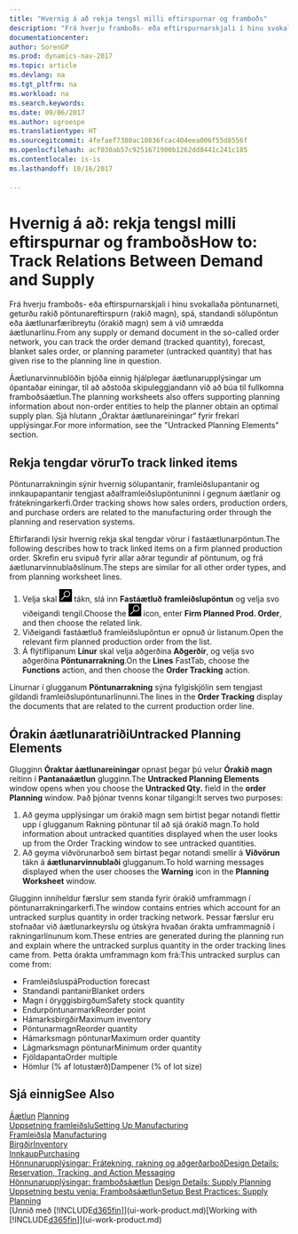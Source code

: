 ```yaml
---
title: "Hvernig á að rekja tengsl milli eftirspurnar og framboðs"
description: "Frá hverju framboðs- eða eftirspurnarskjali í hinu svokallaða pöntunarneti, geturðu rakið pöntunareftirspurn (rakið magn), spá, standandi sölupöntun eða áætlunarfæribreytu (órakið magn) sem á við umrædda áætlunarlínu."
documentationcenter: 
author: SorenGP
ms.prod: dynamics-nav-2017
ms.topic: article
ms.devlang: na
ms.tgt_pltfrm: na
ms.workload: na
ms.search.keywords: 
ms.date: 09/06/2017
ms.author: sgroespe
ms.translationtype: HT
ms.sourcegitcommit: 4fefaef7380ac10836fcac404eea006f55d8556f
ms.openlocfilehash: acf030ab57c9251671900b1262dd8441c241c185
ms.contentlocale: is-is
ms.lasthandoff: 10/16/2017

---
```

# <a name="how-to-track-relations-between-demand-and-supply"></a><span data-ttu-id="a6058-103">Hvernig á að: rekja tengsl milli eftirspurnar og framboðs</span><span class="sxs-lookup"><span data-stu-id="a6058-103">How to: Track Relations Between Demand and Supply</span></span>
<span data-ttu-id="a6058-104">Frá hverju framboðs- eða eftirspurnarskjali í hinu svokallaða pöntunarneti, geturðu rakið pöntunareftirspurn (rakið magn), spá, standandi sölupöntun eða áætlunarfæribreytu (órakið magn) sem á við umrædda áætlunarlínu.</span><span class="sxs-lookup"><span data-stu-id="a6058-104">From any supply or demand document in the so-called order network, you can track the order demand (tracked quantity), forecast, blanket sales order, or planning parameter (untracked quantity) that has given rise to the planning line in question.</span></span>

<span data-ttu-id="a6058-105">Áætlunarvinnublöðin bjóða einnig hjálplegar áætlunarupplýsingar um ópantaðar einingar, til að aðstoða skipuleggjandann við að búa til fullkomna framboðsáætlun.</span><span class="sxs-lookup"><span data-stu-id="a6058-105">The planning worksheets also offers supporting planning information about non-order entities to help the planner obtain an optimal supply plan.</span></span> <span data-ttu-id="a6058-106">Sjá hlutann „Óraktar áætlunareiningar“ fyrir frekari upplýsingar.</span><span class="sxs-lookup"><span data-stu-id="a6058-106">For more information, see the "Untracked Planning Elements" section.</span></span>

## <a name="to-track-linked-items"></a><span data-ttu-id="a6058-107">Rekja tengdar vörur</span><span class="sxs-lookup"><span data-stu-id="a6058-107">To track linked items</span></span>
<span data-ttu-id="a6058-108">Pöntunarrakningin sýnir hvernig sölupantanir, framleiðslupantanir og innkaupapantanir tengjast aðalframleiðslupöntuninni í gegnum áætlanir og frátekningarkerfi.</span><span class="sxs-lookup"><span data-stu-id="a6058-108">Order tracking shows how sales orders, production orders, and purchase orders are related to the manufacturing order through the planning and reservation systems.</span></span>

<span data-ttu-id="a6058-109">Eftirfarandi lýsir hvernig rekja skal tengdar vörur í fastáætlunarpöntun.</span><span class="sxs-lookup"><span data-stu-id="a6058-109">The following describes how to track linked items on a firm planned production order.</span></span> <span data-ttu-id="a6058-110">Skrefin eru svipuð fyrir allar aðrar tegundir af pöntunum, og frá áætlunarvinnublaðslínum.</span><span class="sxs-lookup"><span data-stu-id="a6058-110">The steps are similar for all other order types, and from planning worksheet lines.</span></span>

1. <span data-ttu-id="a6058-111">Velja skal ![Leit að síðu eða skýrslu](media/ui-search/search_small.png "Leit að síðu eða skýrslu táknið") tákn, slá inn  **Fastáætluð framleiðslupöntun** og velja svo viðeigandi tengil.</span><span class="sxs-lookup"><span data-stu-id="a6058-111">Choose the ![Search for Page or Report](media/ui-search/search_small.png "Search for Page or Report icon") icon, enter **Firm Planned Prod. Order**, and then choose the related link.</span></span>
2. <span data-ttu-id="a6058-112">Viðeigandi fastáætluð framleiðslupöntun er opnuð úr listanum.</span><span class="sxs-lookup"><span data-stu-id="a6058-112">Open the relevant firm planned production order from the list.</span></span>
3. <span data-ttu-id="a6058-113">Á flýtiflipanum **Línur** skal velja aðgerðina **Aðgerðir**, og velja svo aðgerðina **Pöntunarrakning**.</span><span class="sxs-lookup"><span data-stu-id="a6058-113">On the **Lines** FastTab, choose the **Functions** action, and then choose the **Order Tracking** action.</span></span>

<span data-ttu-id="a6058-114">Línurnar í glugganum **Pöntunarrakning** sýna fylgiskjölin sem tengjast gildandi framleiðslupöntunarlínunni.</span><span class="sxs-lookup"><span data-stu-id="a6058-114">The lines in the **Order Tracking** display the documents that are related to the current production order line.</span></span>

## <a name="untracked-planning-elements"></a><span data-ttu-id="a6058-115">Órakin áætlunaratriði</span><span class="sxs-lookup"><span data-stu-id="a6058-115">Untracked Planning Elements</span></span>
<span data-ttu-id="a6058-116">Glugginn **Óraktar áætlunareiningar** opnast þegar þú velur **Órakið magn** reitinn í **Pantanaáætlun** glugginn.</span><span class="sxs-lookup"><span data-stu-id="a6058-116">The **Untracked Planning Elements** window opens when you choose the **Untracked Qty.** field in the **order Planning** window.</span></span> <span data-ttu-id="a6058-117">Það þjónar tvenns konar tilgangi:</span><span class="sxs-lookup"><span data-stu-id="a6058-117">It serves two purposes:</span></span>

1. <span data-ttu-id="a6058-118">Að geyma upplýsingar um órakið magn sem birtist þegar notandi flettir upp í glugganum Rakning pöntunar til að sjá órakið magn.</span><span class="sxs-lookup"><span data-stu-id="a6058-118">To hold information about untracked quantities displayed when the user looks up from the Order Tracking window to see untracked quantities.</span></span>
2. <span data-ttu-id="a6058-119">Að geyma viðvörunarboð sem birtast þegar notandi smellir á **Viðvörun** tákn á **áætlunarvinnublaði** glugganum.</span><span class="sxs-lookup"><span data-stu-id="a6058-119">To hold warning messages displayed when the user chooses the **Warning** icon in the **Planning Worksheet** window.</span></span>

<span data-ttu-id="a6058-120">Glugginn inniheldur færslur sem standa fyrir órakið umframmagn í pöntunarrakningarkerfi.</span><span class="sxs-lookup"><span data-stu-id="a6058-120">The window contains entries which account for an untracked surplus quantity in order tracking network.</span></span> <span data-ttu-id="a6058-121">Þessar færslur eru stofnaðar við áætlunarkeyrslu og útskýra hvaðan órakta umframmagnið í rakningarlínunum kom.</span><span class="sxs-lookup"><span data-stu-id="a6058-121">These entries are generated during the planning run and explain where the untracked surplus quantity in the order tracking lines came from.</span></span> <span data-ttu-id="a6058-122">Þetta órakta umframmagn kom frá:</span><span class="sxs-lookup"><span data-stu-id="a6058-122">This untracked surplus can come from:</span></span>

- <span data-ttu-id="a6058-123">Framleiðsluspá</span><span class="sxs-lookup"><span data-stu-id="a6058-123">Production forecast</span></span>
- <span data-ttu-id="a6058-124">Standandi pantanir</span><span class="sxs-lookup"><span data-stu-id="a6058-124">Blanket orders</span></span>
- <span data-ttu-id="a6058-125">Magn í öryggisbirgðum</span><span class="sxs-lookup"><span data-stu-id="a6058-125">Safety stock quantity</span></span>
- <span data-ttu-id="a6058-126">Endurpöntunarmark</span><span class="sxs-lookup"><span data-stu-id="a6058-126">Reorder point</span></span>
- <span data-ttu-id="a6058-127">Hámarksbirgðir</span><span class="sxs-lookup"><span data-stu-id="a6058-127">Maximum inventory</span></span>
- <span data-ttu-id="a6058-128">Pöntunarmagn</span><span class="sxs-lookup"><span data-stu-id="a6058-128">Reorder quantity</span></span>
- <span data-ttu-id="a6058-129">Hámarksmagn pöntunar</span><span class="sxs-lookup"><span data-stu-id="a6058-129">Maximum order quantity</span></span>
- <span data-ttu-id="a6058-130">Lágmarksmagn pöntunar</span><span class="sxs-lookup"><span data-stu-id="a6058-130">Minimum order quantity</span></span>
- <span data-ttu-id="a6058-131">Fjöldapanta</span><span class="sxs-lookup"><span data-stu-id="a6058-131">Order multiple</span></span>
- <span data-ttu-id="a6058-132">Hömlur (% af lotustærð)</span><span class="sxs-lookup"><span data-stu-id="a6058-132">Dampener (% of lot size)</span></span>

## <a name="see-also"></a><span data-ttu-id="a6058-133">Sjá einnig</span><span class="sxs-lookup"><span data-stu-id="a6058-133">See Also</span></span>  
<span data-ttu-id="a6058-134">[Áætlun](production-planning.md) </span><span class="sxs-lookup"><span data-stu-id="a6058-134">[Planning](production-planning.md) </span></span>  
[<span data-ttu-id="a6058-135">Uppsetning framleiðslu</span><span class="sxs-lookup"><span data-stu-id="a6058-135">Setting Up Manufacturing</span></span>](production-configure-production-processes.md)  
<span data-ttu-id="a6058-136">[Framleiðsla](production-manage-manufacturing.md)  </span><span class="sxs-lookup"><span data-stu-id="a6058-136">[Manufacturing](production-manage-manufacturing.md)  </span></span>  
[<span data-ttu-id="a6058-137">Birgðir</span><span class="sxs-lookup"><span data-stu-id="a6058-137">Inventory</span></span>](inventory-manage-inventory.md)  
[<span data-ttu-id="a6058-138">Innkaup</span><span class="sxs-lookup"><span data-stu-id="a6058-138">Purchasing</span></span>](purchasing-manage-purchasing.md)  
[<span data-ttu-id="a6058-139">Hönnunarupplýsingar: Frátekning, rakning og aðgerðarboð</span><span class="sxs-lookup"><span data-stu-id="a6058-139">Design Details: Reservation, Tracking, and Action Messaging</span></span>](design-details-reservation-order-tracking-and-action-messaging.md)  
<span data-ttu-id="a6058-140">[Hönnunarupplýsingar: framboðsáætlun](design-details-supply-planning.md) </span><span class="sxs-lookup"><span data-stu-id="a6058-140">[Design Details: Supply Planning](design-details-supply-planning.md) </span></span>  
[<span data-ttu-id="a6058-141">Uppsetning bestu venja: Framboðsáætlun</span><span class="sxs-lookup"><span data-stu-id="a6058-141">Setup Best Practices: Supply Planning</span></span>](setup-best-practices-supply-planning.md)  
<span data-ttu-id="a6058-142">[Unnið með [!INCLUDE[d365fin](includes/d365fin_md.md)]](ui-work-product.md)</span><span class="sxs-lookup"><span data-stu-id="a6058-142">[Working with [!INCLUDE[d365fin](includes/d365fin_md.md)]](ui-work-product.md)</span></span>

